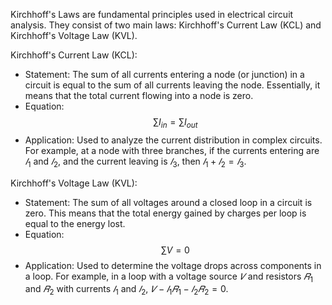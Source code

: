 Kirchhoff's Laws are fundamental principles used in electrical circuit analysis. 
They consist of two main laws: Kirchhoff's Current Law (KCL) and 
Kirchhoff's Voltage Law (KVL).

Kirchhoff's Current Law (KCL):
- Statement: The sum of all currents entering a node (or junction) in a circuit 
  is equal to the sum of all currents leaving the node. Essentially, it means that 
  the total current flowing into a node is zero.
- Equation: $$\sum I_{in} = \sum I_{out}$$
- Application: Used to analyze the current distribution in complex circuits. For example, 
  at a node with three branches, if the currents entering are $𝐼_{1}$ and $𝐼_{2}$, and the
  current leaving is $𝐼_{3}$, then $𝐼_{1}+𝐼_{2}=𝐼_{3}$.
  
Kirchhoff's Voltage Law (KVL):
- Statement: The sum of all voltages around a closed loop in a circuit is zero. This means 
  that the total energy gained by charges per loop is equal to the energy lost.
- Equation: $$\sum V = 0$$
- Application: Used to determine the voltage drops across components in a loop. For 
  example, in a loop with a voltage source $𝑉$ and resistors $𝑅_{1}$ and $𝑅_{2}$
  with currents $𝐼_{1}$ and $𝐼_{2}$, $𝑉−𝐼_{1}𝑅_{1}−𝐼_{2}𝑅_{2}=0$.
